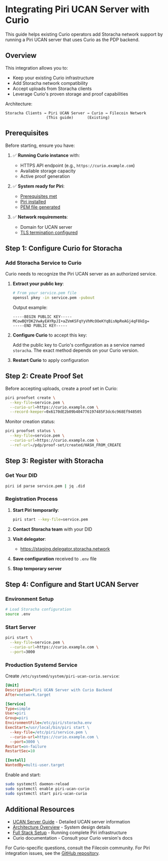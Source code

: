 # Integrating Piri UCAN Server with Curio

This guide helps existing Curio operators add Storacha network support by running a Piri UCAN server that uses Curio as the PDP backend.

## Overview

This integration allows you to:
- Keep your existing Curio infrastructure
- Add Storacha network compatibility
- Accept uploads from Storacha clients
- Leverage Curio's proven storage and proof capabilities

Architecture:
```
Storacha Clients → Piri UCAN Server → Curio → Filecoin Network
                  (This guide)      (Existing)
```

## Prerequisites

Before starting, ensure you have:

1. ✅ **Running Curio instance** with:
   - HTTPS API endpoint (e.g., `https://curio.example.com`)
   - Available storage capacity
   - Active proof generation

2. ✅ **System ready for Piri**:
   - [Prerequisites met](../common/prerequisites.md)
   - [Piri installed](../common/piri-installation.md)
   - [PEM file generated](../common/pem-file-generation.md)

3. ✅ **Network requirements**:
   - Domain for UCAN server
   - [TLS termination configured](../common/tls-termination.md)

## Step 1: Configure Curio for Storacha

### Add Storacha Service to Curio

Curio needs to recognize the Piri UCAN server as an authorized service.

1. **Extract your public key**:
   ```bash
   # From your service.pem file
   openssl pkey -in service.pem -pubout
   ```

   Output example:
   ```
   -----BEGIN PUBLIC KEY-----
   MCowBQYDK2VwAyEAYRpJI+aZVmKSFqYyVhMcOOeKYqBisNpReAGj4qF8kEg=
   -----END PUBLIC KEY-----
   ```

2. **Configure Curio** to accept this key:
   
   Add the public key to Curio's configuration as a service named `storacha`. The exact method depends on your Curio version.

3. **Restart Curio** to apply configuration

## Step 2: Create Proof Set

Before accepting uploads, create a proof set in Curio:

```bash
piri proofset create \
  --key-file=service.pem \
  --curio-url=https://curio.example.com \
  --record-keeper=0x6170dE2b09b404776197485F3dc6c968Ef948505
```

Monitor creation status:
```bash
piri proofset status \
  --key-file=service.pem \
  --curio-url=https://curio.example.com \
  --ref-url=/pdp/proof-set/created/HASH_FROM_CREATE
```

## Step 3: Register with Storacha

### Get Your DID

```bash
piri id parse service.pem | jq .did
```

### Registration Process

1. **Start Piri temporarily**:
   ```bash
   piri start --key-file=service.pem
   ```

2. **Contact Storacha team** with your DID

3. **Visit delegator**:
   - https://staging.delegator.storacha.network

4. **Save configuration** received to `.env` file

5. **Stop temporary server**

## Step 4: Configure and Start UCAN Server

### Environment Setup

```bash
# Load Storacha configuration
source .env
```

### Start Server

```bash
piri start \
  --key-file=service.pem \
  --curio-url=https://curio.example.com \
  --port=3000
```

### Production Systemd Service

Create `/etc/systemd/system/piri-ucan-curio.service`:

```ini
[Unit]
Description=Piri UCAN Server with Curio Backend
After=network.target

[Service]
Type=simple
User=piri
Group=piri
EnvironmentFile=/etc/piri/storacha.env
ExecStart=/usr/local/bin/piri start \
  --key-file=/etc/piri/service.pem \
  --curio-url=https://curio.example.com \
  --port=3000 \
Restart=on-failure
RestartSec=10

[Install]
WantedBy=multi-user.target
```

Enable and start:
```bash
sudo systemctl daemon-reload
sudo systemctl enable piri-ucan-curio
sudo systemctl start piri-ucan-curio
```

## Additional Resources

- [UCAN Server Guide](../guides/ucan-server.md) - Detailed UCAN server information
- [Architecture Overview](../architecture.md) - System design details
- [Full Stack Setup](./full-stack-setup.md) - Running complete Piri infrastructure
- Curio documentation - Consult your Curio version's docs

For Curio-specific questions, consult the Filecoin community. For Piri integration issues, see the [GitHub repository](https://github.com/storacha/piri).